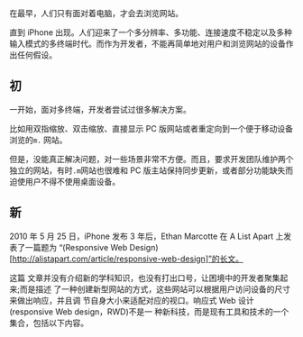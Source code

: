 

在最早，人们只有面对着电脑，才会去浏览网站。

直到 iPhone 出现。人们迎来了一个多分辨率、多功能、连接速度不稳定以及多种输入模式的多终端时代。而作为开发者，不能再简单地对用户和浏览网站的设备作出任何假设。

## 初

一开始，面对多终端，开发者尝试过很多解决方案。

比如用双指缩放、双击缩放、直接显示 PC 版网站或者重定向到一个便于移动设备浏览的`m.` 网站。

但是，没能真正解决问题，对一些场景非常不方便。而且，要求开发团队维护两个独立的网站，有时`.m`网站也很难和 PC 版主站保持同步更新，或者部分功能缺失而迫使用户不得不使用桌面设备。

## 新

2010 年 5 月 25 日，iPhone 发布 3 年后，Ethan Marcotte 在 A List Apart 上发表了一篇题为 “(Responsive Web Design)[http://alistapart.com/article/responsive-web-design]”的长文。

这篇 文章并没有介绍新的学科知识，也没有打出口号，让困境中的开发者聚集起来;而是描述 了一种创建新型网站的方式，这些网站可以根据用户访问设备的尺寸来做出响应，并且调 节自身大小来适配对应的视口。响应式 Web 设计(responsive Web design，RWD)不是一
种新科技，而是现有工具和技术的一个集合，包括以下内容。
